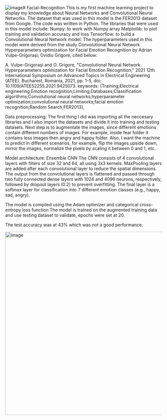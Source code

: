 ![image](https://github.com/user-attachments/assets/f6760d2d-727f-49b1-a6a5-d84f18fff92d)# Facial-Recognition
This is my first machine learning project to display my knowledge about Neural Networks and Convolutional Neural Networks. 
The dataset that was used in this model is the FER2013 dataset from Google. The code was written in Python.
The libraries that were used in this model include: 
Numpy: to work with Numpy array
Matplotlib: to plot training and validation accuracy and loss
Tensorflow: to build a Convolutional Neural Network model.
The hyperparameters used in this model were derived from the study Convolutional Neural Network Hyperparameters optimization for Facial Emotion Recognition by Adrian Vulpe-Grigoraşi; Ovidiu Grigore, cited below:

A. Vulpe-Grigoraşi and O. Grigore, "Convolutional Neural Network Hyperparameters optimization for Facial Emotion Recognition," 2021 12th International Symposium on Advanced Topics in Electrical Engineering (ATEE), Bucharest, Romania, 2021, pp. 1-5, doi: 10.1109/ATEE52255.2021.9425073. keywords: {Training;Electrical engineering;Emotion recognition;Limiting;Databases;Classification algorithms;Convolutional neural networks;hyperparameter optimization;convolutional neural networks;facial emotion recognition;Random Search;FER2013},

  Data preprocessing:
The first thing I did was importing all the neccesary libraries and I also import the datasets and divide it into training and testing datasets. 
Next step is to augmentate the images, since different emotions contain different numbers of images. For example, inside fear folder it contains less images then angry and happy folder. Also, I want the machine to predict in different scenarios, for example, flip the images upside down, mirror the images, normalize the pixels by scaling it between 0 and 1, etc.

  Model architecture: Ensemble CNN
The CNN consists of 4 convolutional layers with filters of size 32 and 64, all using 3x3 kernels.
MaxPooling layers are added after each convolutional layer to reduce the spatial dimensions.
The output from the convolutional layers is flattened and passed through two fully connected dense layers with 1024 and 4096 neurons, respectively, followed by dropout layers (0.2) to prevent overfitting.
The final layer is a softmax layer for classification into 7 different emotion classes (e.g., happy, sad, angry).

The model is compiled using the Adam optimizer and categorical cross-entropy loss function
The model is trained on the augmented training data and use testing dataset to validate, epochs were set at 20.

The test accuracy was at 43% which was not a good performance.

<img width="590" alt="image" src="https://github.com/user-attachments/assets/99ef74fe-bc7e-49af-870c-8e871675ebdf">








